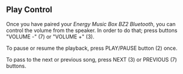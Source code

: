## Play Control

Once you have paired your *Energy Music Box BZ2 Bluetooth*, you can control the volume from the speaker. In order to do that; press buttons "VOLUME -" (7) or "VOLUME +" (3).

To pause or resume the playback, press PLAY/PAUSE button (2) once.

To pass to the next or previous song, press NEXT (3) or PREVIOUS (7) buttons.

